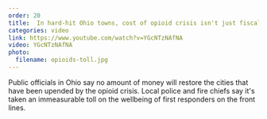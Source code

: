 ```yaml
---
order: 20
title:  In hard-hit Ohio towns, cost of opioid crisis isn't just fiscal
categories: video
link: https://www.youtube.com/watch?v=YGcNTzNAfNA
video: YGcNTzNAfNA
photo:
  filename: opioids-toll.jpg
---
```


Public officials in Ohio say no amount of money will restore the cities that have been upended by the opioid crisis. Local police and fire chiefs say it's taken an immeasurable toll on the wellbeing of first responders on the front lines.